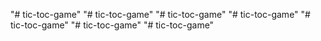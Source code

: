 "# tic-toc-game" 
"# tic-toc-game" 
"# tic-toc-game" 
"# tic-toc-game" 
"# tic-toc-game" 
"# tic-toc-game" 
"# tic-toc-game" 
